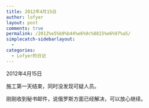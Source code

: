 ```yaml
---
title: 2012年4月15日
author: lofyer
layout: post
comments: true
permalink: /2012%e5%b9%b44%e6%9c%8815%e6%97%a5/
simplecatch-sidebarlayout:
  - 
categories:
  - Lofyer的日记
---
```

2012年4月15日

施工第一天结束，同时没发现可疑人员。

刚刚收到秘书邮件，说俄罗斯方面已经解决，可以放心继续。